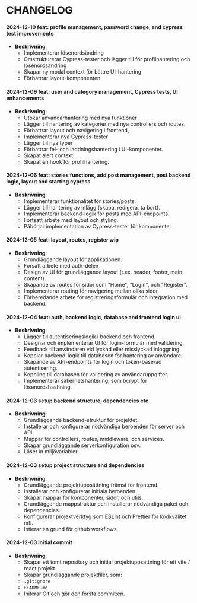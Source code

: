 # CHANGELOG

#### 2024-12-10 feat: profile management, password change, and cypress test improvements

- **Beskrivning**:
  - Implementerar lösenordsändring
  - Omstrukturerar Cypress-tester och lägger till för profilhantering och lösenordsändring
  - Skapar ny modal context för bättre UI-hantering
  - Förbättrar layout-komponenten

#### 2024-12-09 feat: user and category management, Cypress tests, UI enhancements

- **Beskrivning**:
  - Utökar användarhantering med nya funktioner
  - Lägger till hantering av kategorier med nya controllers och routes.
  - Förbättrar layout och navigering i frontend,
  - Implementerar nya Cypress-tester
  - Lägger till nya typer
  - Förbättrar fel- och laddningshantering i UI-komponenter.
  - Skapat alert context
  - Skapat en hook för profilhantering.

#### 2024-12-06 feat: stories functions, add post management, post backend logic, layout and starting cypress

- **Beskrivning**:
  - Implementerar funktionalitet för stories/posts.
  - Lägger till hantering av inlägg (skapa, redigera, ta bort).
  - Implementerar backend-logik för posts med API-endpoints.
  - Fortsatt arbete med layout och styling.
  - Påbörjar implementation av Cypress-tester för komponenter

#### 2024-12-05 feat: layout, routes, register wip

- **Beskrivning**:
  - Grundläggande layout för applikationen.
  - Forsatt arbete med auth-delen
  - Design av UI för grundläggande layout (t.ex. header, footer, main content).
  - Skapande av routes för sidor som "Home", "Login", och "Register".
  - Implementerar routing för navigering mellan olika sidor.
  - Förberedande arbete för registreringsformulär och integration med backend.

#### 2024-12-04 feat: auth, backend logic, database and frontend login ui

- **Beskrivning**:
  - Lägger till autentiseringslogik i backend och frontend.
  - Designar och implementerar UI för login-formulär med validering.
  - Feedback till användaren vid lyckad eller misslyckad inloggning.
  - Kopplar backend-logik till databasen för hantering av användare.
  - Skapande av API-endpoints för login och token-baserad autentisering.
  - Koppling till databasen för validering av användaruppgifter.
  - Implementerar säkerhetshantering, som bcrypt för lösenordshashning.

#### 2024-12-03 setup backend structure, dependencies etc

- **Beskrivning**:
  - Grundläggande backend-struktur för projektet.
  - Installerar och konfigurerar nödvändiga beroenden för server och API.
  - Mappar för controllers, routes, middleware, och services.
  - Skapar grundläggande serverkonfiguration osv.
  - Läser in miljövariabler

#### 2024-12-03 setup project structure and dependencies

- **Beskrivning**:
  - Grundläggande projektuppsättning främst för frontend.
  - Installerar och konfigurerar initiala beroenden.
  - Skapar mappar för komponenter, sidor, och utils.
  - Grundläggande mappstruktur och installerar nödvändiga paket och dependencies.
  - Konfigurerar projektverktyg som ESLint och Prettier för kodkvalitet mfl.
  - Intierar en grund för github workflows

#### 2024-12-03 initial commit

- **Beskrivning**:
  - Skapar ett tomt repository och initial projektuppsättning för ett vite / react projekt.
  - Skapar grundläggande projektfiler, som:
  - `.gitignore`
  - `README.md`
  - Initerar Git och gör den första commit:en.
